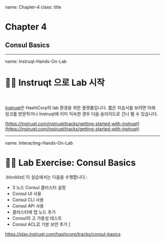 name: Chapter-4
class: title
# Chapter 4
## Consul Basics

---
name: Instruqt-Hands-On-Lab
# 👩‍💻 Instruqt 으로 Lab 시작
<br><br>
[Instruqt](https://instruqt.com)은 HashiCorp의 lab 환경을 위한 플랫폼입니다. 짧은 자습서를 보려면 아래 링크를 방문하거나 Instruqt에 이미 익숙한 경우 다음 슬라이드로 건너 뛸 수 있습니다.

[https://instruqt.com/instruqt/tracks/getting-started-with-instruqt](https://instruqt.com/instruqt/tracks/getting-started-with-instruqt)

---
name: Interacting-Hands-On-Lab
# 👩‍💻 Lab Exercise: Consul Basics
.blocklist[
이 실습에서는 다음을 수행합니다.:

* 3 노드 Consul 클러스터 설정
* Consul UI 사용
* Consul CLI 사용
* Consul API 사용
* 클러스터에 앱 노드 추가
* Consul의 고 가용성 테스트
* Consul ACL로 기본 보안 추가
]

https://play.instruqt.com/hashicorp/tracks/consul-basics
